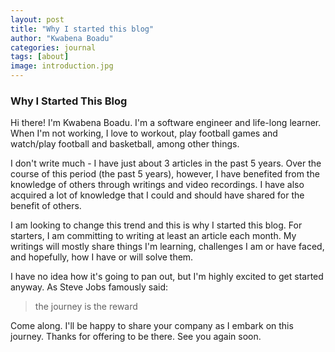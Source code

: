 ```yaml
---
layout: post
title: "Why I started this blog"
author: "Kwabena Boadu"
categories: journal
tags: [about]
image: introduction.jpg
---
```


### Why I Started This Blog
Hi there! I'm Kwabena Boadu. I'm a software engineer and life-long learner. When I'm not working, I love to workout, play football games and watch/play football and basketball, among other things.

I don't write much - I have just about 3 articles in the past 5 years. Over the course of this period (the past 5 years), however, I have benefited from the knowledge of others through writings and video recordings. I have also acquired a lot of knowledge that I could and should have shared for the benefit of others. 

I am looking to change this trend and this is why I started this blog. For starters, I am committing to writing at least an article each month. My writings will mostly share things I'm learning, challenges I am or have faced, and hopefully, how I have or will solve them. 

I have no idea how it's going to pan out, but I'm highly excited to get started anyway. As Steve Jobs famously said:
> the journey is the reward

Come along. I'll be happy to share your company as I embark on this journey. Thanks for offering to be there. See you again soon.
